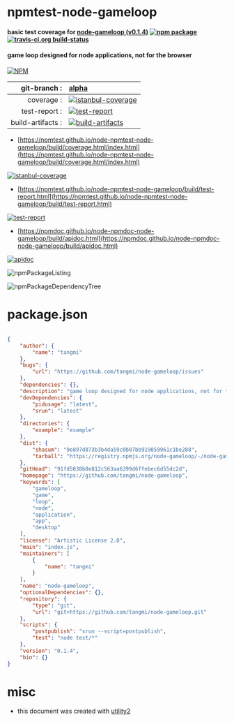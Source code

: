 # npmtest-node-gameloop

#### basic test coverage for  [node-gameloop (v0.1.4)](https://github.com/tangmi/node-gameloop)  [![npm package](https://img.shields.io/npm/v/npmtest-node-gameloop.svg?style=flat-square)](https://www.npmjs.org/package/npmtest-node-gameloop) [![travis-ci.org build-status](https://api.travis-ci.org/npmtest/node-npmtest-node-gameloop.svg)](https://travis-ci.org/npmtest/node-npmtest-node-gameloop)

#### game loop designed for node applications, not for the browser

[![NPM](https://nodei.co/npm/node-gameloop.png?downloads=true&downloadRank=true&stars=true)](https://www.npmjs.com/package/node-gameloop)

| git-branch : | [alpha](https://github.com/npmtest/node-npmtest-node-gameloop/tree/alpha)|
|--:|:--|
| coverage : | [![istanbul-coverage](https://npmtest.github.io/node-npmtest-node-gameloop/build/coverage.badge.svg)](https://npmtest.github.io/node-npmtest-node-gameloop/build/coverage.html/index.html)|
| test-report : | [![test-report](https://npmtest.github.io/node-npmtest-node-gameloop/build/test-report.badge.svg)](https://npmtest.github.io/node-npmtest-node-gameloop/build/test-report.html)|
| build-artifacts : | [![build-artifacts](https://npmtest.github.io/node-npmtest-node-gameloop/glyphicons_144_folder_open.png)](https://github.com/npmtest/node-npmtest-node-gameloop/tree/gh-pages/build)|

- [https://npmtest.github.io/node-npmtest-node-gameloop/build/coverage.html/index.html](https://npmtest.github.io/node-npmtest-node-gameloop/build/coverage.html/index.html)

[![istanbul-coverage](https://npmtest.github.io/node-npmtest-node-gameloop/build/screenCapture.buildCi.browser.%252Ftmp%252Fbuild%252Fcoverage.lib.html.png)](https://npmtest.github.io/node-npmtest-node-gameloop/build/coverage.html/index.html)

- [https://npmtest.github.io/node-npmtest-node-gameloop/build/test-report.html](https://npmtest.github.io/node-npmtest-node-gameloop/build/test-report.html)

[![test-report](https://npmtest.github.io/node-npmtest-node-gameloop/build/screenCapture.buildCi.browser.%252Ftmp%252Fbuild%252Ftest-report.html.png)](https://npmtest.github.io/node-npmtest-node-gameloop/build/test-report.html)

- [https://npmdoc.github.io/node-npmdoc-node-gameloop/build/apidoc.html](https://npmdoc.github.io/node-npmdoc-node-gameloop/build/apidoc.html)

[![apidoc](https://npmdoc.github.io/node-npmdoc-node-gameloop/build/screenCapture.buildCi.browser.%252Ftmp%252Fbuild%252Fapidoc.html.png)](https://npmdoc.github.io/node-npmdoc-node-gameloop/build/apidoc.html)

![npmPackageListing](https://npmtest.github.io/node-npmtest-node-gameloop/build/screenCapture.npmPackageListing.svg)

![npmPackageDependencyTree](https://npmtest.github.io/node-npmtest-node-gameloop/build/screenCapture.npmPackageDependencyTree.svg)



# package.json

```json

{
    "author": {
        "name": "tangmi"
    },
    "bugs": {
        "url": "https://github.com/tangmi/node-gameloop/issues"
    },
    "dependencies": {},
    "description": "game loop designed for node applications, not for the browser",
    "devDependencies": {
        "pidusage": "latest",
        "srun": "latest"
    },
    "directories": {
        "example": "example"
    },
    "dist": {
        "shasum": "9e897d873b3b4da59c0b07bb919059961c1be288",
        "tarball": "https://registry.npmjs.org/node-gameloop/-/node-gameloop-0.1.4.tgz"
    },
    "gitHead": "91fd5038b8e812c563aa6399d6ffebec6d55dc2d",
    "homepage": "https://github.com/tangmi/node-gameloop",
    "keywords": [
        "gameloop",
        "game",
        "loop",
        "node",
        "application",
        "app",
        "desktop"
    ],
    "license": "Artistic License 2.0",
    "main": "index.js",
    "maintainers": [
        {
            "name": "tangmi"
        }
    ],
    "name": "node-gameloop",
    "optionalDependencies": {},
    "repository": {
        "type": "git",
        "url": "git+https://github.com/tangmi/node-gameloop.git"
    },
    "scripts": {
        "postpublish": "srun --script=postpublish",
        "test": "node test/*"
    },
    "version": "0.1.4",
    "bin": {}
}
```



# misc
- this document was created with [utility2](https://github.com/kaizhu256/node-utility2)
